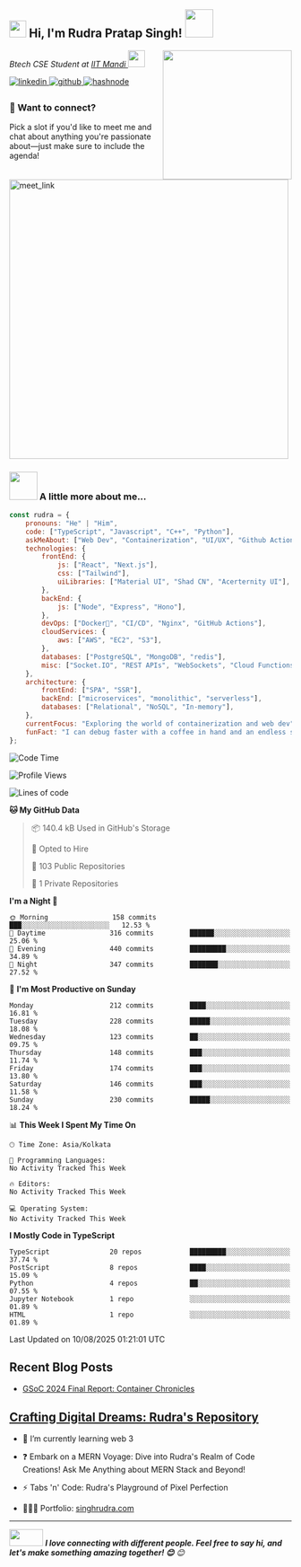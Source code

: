 <h2><img src="https://emojis.slackmojis.com/emojis/images/1710140468/90621/clapclap-e.gif?1710140468" width="30"/> Hi, I'm Rudra Pratap Singh! <img src="https://media3.giphy.com/media/v1.Y2lkPTc5MGI3NjExaWRubDg1amJ5cnc5MnJlaWNmbHZzbWFibTZjaWFxdDg2ZDBwY3Q5ayZlcD12MV9pbnRlcm5hbF9naWZfYnlfaWQmY3Q9cw/3C5GiCUkah8Gs/giphy.gif" width="50"></h2>
<img align='right' src="https://media2.giphy.com/media/v1.Y2lkPTc5MGI3NjExZHVkbWkwYzQ2ZHZ5Y2pqbzl0YnBpODJ1bGxyd2tyaHJyYzh2MW5rMSZlcD12MV9pbnRlcm5hbF9naWZfYnlfaWQmY3Q9Zw/jBOOXxSJfG8kqMxT11/giphy.gif" width="230">
<p><em>Btech CSE Student at <a href="https://iitmandi.ac.in/"> IIT Mandi
</a><img src="https://media2.giphy.com/media/v1.Y2lkPTc5MGI3NjExaHRqOXpheHB0NXU4bDRwdHB3Z21rMnUxdjZmeTU0YTQ4eHQzYWJnaSZlcD12MV9pbnRlcm5hbF9naWZfYnlfaWQmY3Q9cw/HEPwfdu6T6svpPE1eN/giphy.gif" width="30"> 
</em></p>

<a href="https://www.linkedin.com/in/rudra-pratap-singh-8a42a2216/" target="_blank">
<img src=https://img.shields.io/badge/linkedin-%231E77B5.svg?&style=for-the-badge&logo=linkedin&logoColor=white alt=linkedin style="margin-bottom: 5px;" />
</a>
<a href="https://github.com/Rudra-IITM" target="_blank">
<img src=https://img.shields.io/badge/github-%2324292e.svg?&style=for-the-badge&logo=github&logoColor=white alt=github style="margin-bottom: 5px;" />
</a>
<a href="https://rudraiitm.hashnode.dev/" target="_blank">
<img src=https://img.shields.io/badge/hashnode-%232962FF.svg?&style=for-the-badge&logo=hashnode&logoColor=white alt=hashnode style="margin-bottom: 5px;" />
</a> 

### 📢 Want to connect?

Pick a slot if you'd like to meet me and chat about anything you're passionate about—just make sure to include the agenda!

<a href="https://calendly.com/rudransh-iitm/30min" target="_blank"><img width="498" alt="meet_link" src="https://user-images.githubusercontent.com/15426564/144297439-f530f383-e73e-41e0-9914-a9b7d3f432e5.png"></a>

<!-- 👇 Hit in your console or terminal to connect with me.

```bash
npx anmol
``` -->

### <img src="https://media2.giphy.com/media/v1.Y2lkPTc5MGI3NjExeGIweG40ZXVlYm1wMmNtdndib2V3YXA1aXo4N21oeXpkM3F2bml6aSZlcD12MV9pbnRlcm5hbF9naWZfYnlfaWQmY3Q9cw/wGir7uyV7PBwciFqlh/giphy.gif" width="50"> A little more about me...  

```javascript
const rudra = {
    pronouns: "He" | "Him",
    code: ["TypeScript", "Javascript", "C++", "Python"],
    askMeAbout: ["Web Dev", "Containerization", "UI/UX", "Github Actions"],
    technologies: {
        frontEnd: {
            js: ["React", "Next.js"],
            css: ["Tailwind"],
            uiLibraries: ["Material UI", "Shad CN", "Acerternity UI"],
        },
        backEnd: {
            js: ["Node", "Express", "Hono"],
        },
        devOps: ["Docker🐳", "CI/CD", "Nginx", "GitHub Actions"],
        cloudServices: {
            aws: ["AWS", "EC2", "S3"],
        },
        databases: ["PostgreSQL", "MongoDB", "redis"],
        misc: ["Socket.IO", "REST APIs", "WebSockets", "Cloud Functions"],
    },
    architecture: {
        frontEnd: ["SPA", "SSR"],
        backEnd: ["microservices", "monolithic", "serverless"],
        databases: ["Relational", "NoSQL", "In-memory"],
    },
    currentFocus: "Exploring the world of containerization and web dev",
    funFact: "I can debug faster with a coffee in hand and an endless supply of memes!"
};
```

<!--START_SECTION:waka-->
![Code Time](http://img.shields.io/badge/Code%20Time-86%20hrs%208%20mins-blue)

![Profile Views](http://img.shields.io/badge/Profile%20Views-0-blue)

![Lines of code](https://img.shields.io/badge/From%20Hello%20World%20I%27ve%20Written-1.8%20million%20lines%20of%20code-blue)

**🐱 My GitHub Data** 

> 📦 140.4 kB Used in GitHub's Storage 
 > 
> 💼 Opted to Hire
 > 
> 📜 103 Public Repositories 
 > 
> 🔑 1 Private Repositories 
 > 
**I'm a Night 🦉** 

```text
🌞 Morning                158 commits         ███░░░░░░░░░░░░░░░░░░░░░░   12.53 % 
🌆 Daytime                316 commits         ██████░░░░░░░░░░░░░░░░░░░   25.06 % 
🌃 Evening                440 commits         █████████░░░░░░░░░░░░░░░░   34.89 % 
🌙 Night                  347 commits         ███████░░░░░░░░░░░░░░░░░░   27.52 % 
```
📅 **I'm Most Productive on Sunday** 

```text
Monday                   212 commits         ████░░░░░░░░░░░░░░░░░░░░░   16.81 % 
Tuesday                  228 commits         █████░░░░░░░░░░░░░░░░░░░░   18.08 % 
Wednesday                123 commits         ██░░░░░░░░░░░░░░░░░░░░░░░   09.75 % 
Thursday                 148 commits         ███░░░░░░░░░░░░░░░░░░░░░░   11.74 % 
Friday                   174 commits         ███░░░░░░░░░░░░░░░░░░░░░░   13.80 % 
Saturday                 146 commits         ███░░░░░░░░░░░░░░░░░░░░░░   11.58 % 
Sunday                   230 commits         █████░░░░░░░░░░░░░░░░░░░░   18.24 % 
```


📊 **This Week I Spent My Time On** 

```text
🕑︎ Time Zone: Asia/Kolkata

💬 Programming Languages: 
No Activity Tracked This Week

🔥 Editors: 
No Activity Tracked This Week

💻 Operating System: 
No Activity Tracked This Week
```

**I Mostly Code in TypeScript** 

```text
TypeScript               20 repos            █████████░░░░░░░░░░░░░░░░   37.74 % 
PostScript               8 repos             ████░░░░░░░░░░░░░░░░░░░░░   15.09 % 
Python                   4 repos             ██░░░░░░░░░░░░░░░░░░░░░░░   07.55 % 
Jupyter Notebook         1 repo              ░░░░░░░░░░░░░░░░░░░░░░░░░   01.89 % 
HTML                     1 repo              ░░░░░░░░░░░░░░░░░░░░░░░░░   01.89 % 
```




 Last Updated on 10/08/2025 01:21:01 UTC
<!--END_SECTION:waka-->

## Recent Blog Posts  
<!-- BLOG-POST-LIST:START -->
- [GSoC 2024 Final Report: Container Chronicles](https://medium.com/@rudransh.iitm/gsoc-2024-final-report-container-chronicles-759fe7f23ac6?source=rss-b12a0f749b4e------2)
<!-- BLOG-POST-LIST:END -->  

## <ins>Crafting Digital Dreams: Rudra's Repository</ins>  
  

- 🌱 I’m currently learning web 3  
  

- ❓ Embark on a MERN Voyage: Dive into Rudra's Realm of Code Creations!
Ask Me Anything about MERN Stack and Beyond!  
  

- ⚡ Tabs 'n' Code: Rudra's Playground of Pixel Perfection

- 👨🏻‍💻 Portfolio: [singhrudra.com](https://singhrudra.com)

---


<img src="https://media2.giphy.com/media/v1.Y2lkPTc5MGI3NjExdWhjbXJzeHVwdzc2Z3A5eDVyaTQ2eDVkc2YwamtiNjN6Y29saGYyYyZlcD12MV9pbnRlcm5hbF9naWZfYnlfaWQmY3Q9cw/Wzn5DXFLCI8WoYSoAB/giphy.gif" width="60" height="30"> <em><b>I love connecting with different people. Feel free to say hi, and let's make something amazing together! 😊</b> 😊</em>
